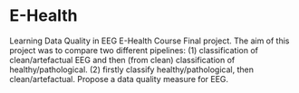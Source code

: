 # E-Health
Learning Data Quality in EEG  E-Health Course Final project.  The aim of this project was to compare two different pipelines: (1) classification of clean/artefactual EEG and then (from clean) classification of healthy/pathological. (2) firstly classify healthy/pathological, then clean/artefactual. Propose a data quality measure for EEG.
